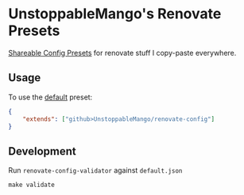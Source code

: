 # UnstoppableMango's Renovate Presets

[Shareable Config Presets](https://docs.renovatebot.com/config-presets/#github-hosted-presets) for renovate stuff I copy-paste everywhere.

## Usage

To use the [default](./default.json) preset:

```json
{
	"extends": ["github>UnstoppableMango/renovate-config"]
}
```

## Development

Run `renovate-config-validator` against `default.json`

```shell
make validate
```
